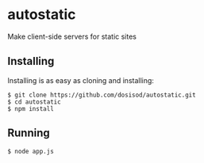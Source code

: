# autostatic

Make client-side servers for static sites

## Installing

Installing is as easy as cloning and installing:

```
$ git clone https://github.com/dosisod/autostatic.git
$ cd autostatic
$ npm install
```

## Running

```
$ node app.js
```
